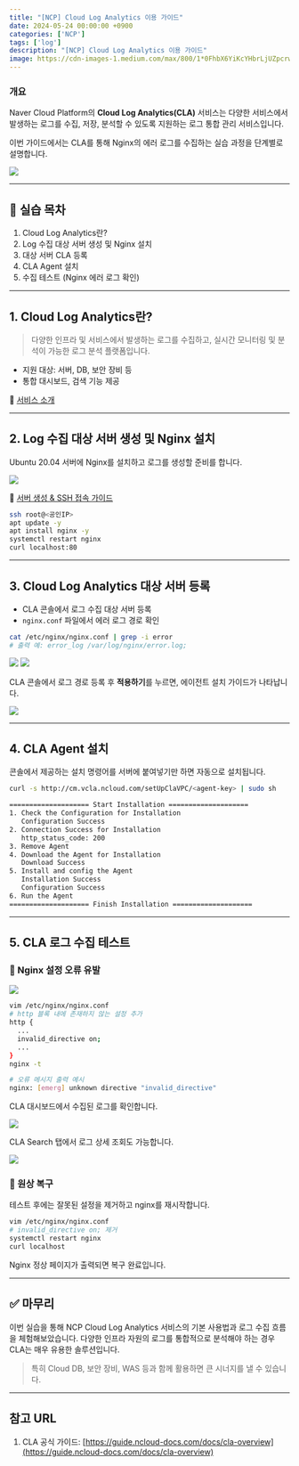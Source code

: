 ```yaml
---
title: "[NCP] Cloud Log Analytics 이용 가이드"
date: 2024-05-24 00:00:00 +0900
categories: ['NCP']
tags: ['log']
description: "[NCP] Cloud Log Analytics 이용 가이드"
image: https://cdn-images-1.medium.com/max/800/1*0FhbX6YiKcYHbrLjUZpcrw.png
---
```


### 개요

Naver Cloud Platform의 **Cloud Log Analytics(CLA)** 서비스는 다양한 서비스에서 발생하는 로그를 수집, 저장, 분석할 수 있도록 지원하는 로그 통합 관리 서비스입니다.

이번 가이드에서는 CLA를 통해 Nginx의 에러 로그를 수집하는 실습 과정을 단계별로 설명합니다.

![](https://cdn-images-1.medium.com/max/800/1*0FhbX6YiKcYHbrLjUZpcrw.png)

---

## 📝 실습 목차

1. Cloud Log Analytics란?
2. Log 수집 대상 서버 생성 및 Nginx 설치
3. 대상 서버 CLA 등록
4. CLA Agent 설치
5. 수집 테스트 (Nginx 에러 로그 확인)

---

## 1. Cloud Log Analytics란?

> 다양한 인프라 및 서비스에서 발생하는 로그를 수집하고, 실시간 모니터링 및 분석이 가능한 로그 분석 플랫폼입니다.

- 지원 대상: 서버, DB, 보안 장비 등
- 통합 대시보드, 검색 기능 제공

📎 [서비스 소개](https://www.ncloud.com/product/management/cloudLogAnalytics)

---

## 2. Log 수집 대상 서버 생성 및 Nginx 설치

Ubuntu 20.04 서버에 Nginx를 설치하고 로그를 생성할 준비를 합니다.

![](https://cdn-images-1.medium.com/max/800/1*AAkomJE4ElzSpMNA6O6IdA.png)

📎 [서버 생성 & SSH 접속 가이드](https://medium.com/brickmate-cloud/ncp-server-%EC%83%9D%EC%84%B1-%EB%B0%8F-ssh-%EC%A0%91%EC%86%8D-%ED%8F%AC%ED%8A%B8-%EB%B3%80%EA%B2%BD-%EA%B0%80%EC%9D%B4%EB%93%9C-00f9caf44799)

```bash
ssh root@<공인IP>
apt update -y
apt install nginx -y
systemctl restart nginx
curl localhost:80
```

---

## 3. Cloud Log Analytics 대상 서버 등록

- CLA 콘솔에서 로그 수집 대상 서버 등록
- `nginx.conf` 파일에서 에러 로그 경로 확인

```bash
cat /etc/nginx/nginx.conf | grep -i error
# 출력 예: error_log /var/log/nginx/error.log;
```

![](https://cdn-images-1.medium.com/max/800/1*AGhOEWI6KcTeX48YURoGgQ.png)
![](https://cdn-images-1.medium.com/max/800/1*q1tl6m_vmt10PVJlZ6PmnA.png)

CLA 콘솔에서 로그 경로 등록 후 **적용하기**를 누르면, 에이전트 설치 가이드가 나타납니다.

![](https://cdn-images-1.medium.com/max/800/1*7lZnR89nUgysamSoEJ1HNw.png)

---

## 4. CLA Agent 설치

콘솔에서 제공하는 설치 명령어를 서버에 붙여넣기만 하면 자동으로 설치됩니다.

```bash
curl -s http://cm.vcla.ncloud.com/setUpClaVPC/<agent-key> | sudo sh
```

```bash
==================== Start Installation ====================
1. Check the Configuration for Installation
   Configuration Success
2. Connection Success for Installation
   http_status_code: 200
3. Remove Agent
4. Download the Agent for Installation
   Download Success
5. Install and config the Agent
   Installation Success
   Configuration Success
6. Run the Agent
==================== Finish Installation ====================
```

---

## 5. CLA 로그 수집 테스트

### 📌 Nginx 설정 오류 유발

![](https://cdn-images-1.medium.com/max/800/1*hiqTDbaLtsOBAT4aTiThjw.png)

```bash
vim /etc/nginx/nginx.conf
# http 블록 내에 존재하지 않는 설정 추가
http {
  ...
  invalid_directive on;
  ...
}
nginx -t
```

```bash
# 오류 메시지 출력 예시
nginx: [emerg] unknown directive "invalid_directive"
```

CLA 대시보드에서 수집된 로그를 확인합니다.

![](https://cdn-images-1.medium.com/max/800/1*_p3etHn8q4yfXunpv3YwZA.png)

CLA Search 탭에서 로그 상세 조회도 가능합니다.

![](https://cdn-images-1.medium.com/max/800/1*hiqTDbaLtsOBAT4aTiThjw.png)

### 🧹 원상 복구

테스트 후에는 잘못된 설정을 제거하고 nginx를 재시작합니다.

```bash
vim /etc/nginx/nginx.conf
# invalid_directive on; 제거
systemctl restart nginx
curl localhost
```

Nginx 정상 페이지가 출력되면 복구 완료입니다.

---

## ✅ 마무리

이번 실습을 통해 NCP Cloud Log Analytics 서비스의 기본 사용법과 로그 수집 흐름을 체험해보았습니다. 다양한 인프라 자원의 로그를 통합적으로 분석해야 하는 경우 CLA는 매우 유용한 솔루션입니다.

> 특히 Cloud DB, 보안 장비, WAS 등과 함께 활용하면 큰 시너지를 낼 수 있습니다.

---

## 참고 URL

1. CLA 공식 가이드: [https://guide.ncloud-docs.com/docs/cla-overview](https://guide.ncloud-docs.com/docs/cla-overview)